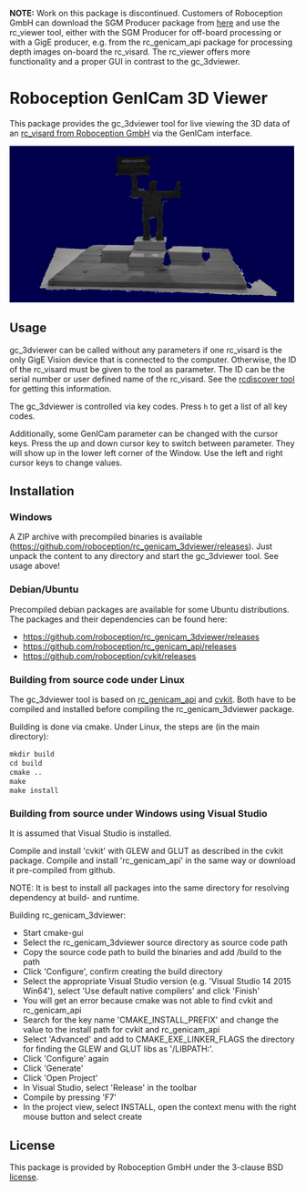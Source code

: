 **NOTE:** Work on this package is discontinued. Customers of Roboception GmbH can
download the SGM Producer package from [here](https://roboception.com/resources/knowledge-base/)
and use the rc_viewer tool, either with the SGM Producer for off-board processing
or with a GigE producer, e.g. from the rc_genicam_api package for processing
depth images on-board the rc_visard. The rc_viewer offers more functionality and
a proper GUI in contrast to the gc_3dviewer.

Roboception GenICam 3D Viewer
=============================

This package provides the gc_3dviewer tool for live viewing the 3D data of an
[rc_visard from Roboception GmbH](https://roboception.com/en/rc_visard-en/) via
the GenICam interface.

![gc_3dviewer gif](doc/gc_3dviewer.gif)

Usage
-----

gc_3dviewer can be called without any parameters if one rc_visard is the only
GigE Vision device that is connected to the computer. Otherwise, the ID of the
rc_visard must be given to the tool as parameter. The ID can be the serial
number or user defined name of the rc_visard.
See the [rcdiscover tool](https://github.com/roboception/rcdiscover) for getting
this information.

The gc_3dviewer is controlled via key codes. Press `h` to get a list of all
key codes.

Additionally, some GenICam parameter can be changed with the cursor keys. Press
the up and down cursor key to switch between parameter. They will show up in
the lower left corner of the Window. Use the left and right cursor keys to
change values.

Installation
------------

### Windows

A ZIP archive with precompiled binaries is available
(https://github.com/roboception/rc_genicam_3dviewer/releases). Just unpack the
content to any directory and start the gc_3dviewer tool. See usage above!

### Debian/Ubuntu

Precompiled debian packages are available for some Ubuntu distributions.
The packages and their dependencies can be found here:

* https://github.com/roboception/rc_genicam_3dviewer/releases
* https://github.com/roboception/rc_genicam_api/releases
* https://github.com/roboception/cvkit/releases

### Building from source code under Linux

The gc_3dviewer tool is based on [rc_genicam_api](https://github.com/roboception/rc_genicam_api)
and [cvkit](https://github.com/roboception/cvkit).
Both have to be compiled and installed before compiling the rc_genicam_3dviewer package.

Building is done via cmake. Under Linux, the steps are (in the main directory):

```
mkdir build
cd build
cmake ..
make
make install
```

### Building from source under Windows using Visual Studio

It is assumed that Visual Studio is installed.

Compile and install 'cvkit' with GLEW and GLUT as described in the cvkit
package. Compile and install 'rc_genicam_api' in the same way or download
it pre-compiled from github.

NOTE: It is best to install all packages into the same  directory for
resolving dependency at build- and runtime.

Building rc_genicam_3dviewer:

- Start cmake-gui
- Select the rc_genicam_3dviewer source directory as source code path
- Copy the source code path to build the binaries and add /build to the
  path
- Click 'Configure', confirm creating the build directory
- Select the appropriate Visual Studio version (e.g. 'Visual Studio 14
  2015 Win64'), select 'Use default native compilers' and click 'Finish'
- You will get an error because cmake was not able to find cvkit and
  rc_genicam_api
- Search for the key name 'CMAKE_INSTALL_PREFIX' and change the value to
  the install path for cvkit and rc_genicam_api
- Select 'Advanced' and add to CMAKE_EXE_LINKER_FLAGS the directory for
  finding the GLEW and GLUT libs as '/LIBPATH:<alsolute-path-to-lib>'.
- Click 'Configure' again
- Click 'Generate'
- Click 'Open Project'
- In Visual Studio, select 'Release' in the toolbar
- Compile by pressing 'F7'
- In the project view, select INSTALL, open the context menu with the right
  mouse button and select create

License
-------

This package is provided by Roboception GmbH under the 3-clause BSD [license](LICENSE).
